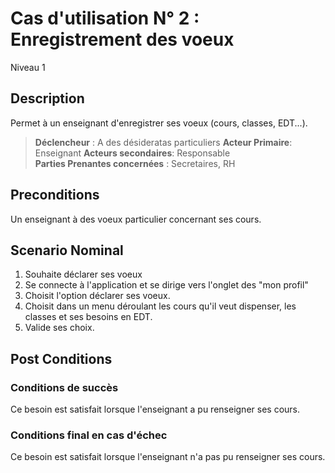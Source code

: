 # Cas d'utilisation N° 2 :  Enregistrement des voeux

Niveau 1

##	Description

Permet à un enseignant d'enregistrer ses voeux (cours, classes, EDT...). 
  
> **Déclencheur** : A des désideratas particuliers
> **Acteur Primaire**: Enseignant 
> **Acteurs secondaires**: Responsable     
> **Parties Prenantes concernées** :   Secretaires, RH
 
 
## Preconditions

Un enseignant à des voeux particulier concernant ses cours.


## Scenario Nominal

1.	Souhaite déclarer ses voeux 
2.	Se connecte à l'application et se dirige vers l'onglet des "mon profil"  
3.  Choisit l'option déclarer ses voeux.
4.  Choisit dans un menu déroulant les cours qu'il veut dispenser, les classes et ses besoins en EDT.
3.  Valide ses choix.

## Post Conditions
### Conditions de succès 
Ce besoin est satisfait lorsque l'enseignant a pu renseigner ses cours.

### Conditions final en cas d'échec
Ce besoin est satisfait lorsque l'enseignant n'a pas pu renseigner ses cours.
